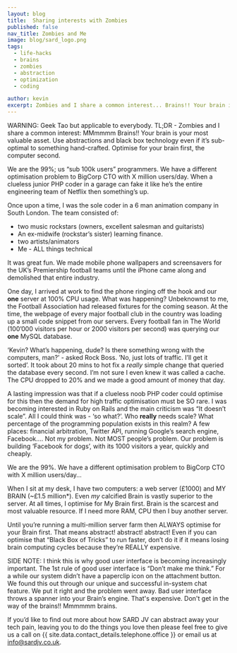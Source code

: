 ```yaml
---
layout: blog
title:  Sharing interests with Zombies
published: false
nav_title: Zombies and Me
image: blog/sard_logo.png
tags:
  - life-hacks
  - brains
  - zombies
  - abstraction
  - optimization
  - coding

author: kevin
excerpt: Zombies and I share a common interest... Brains!! Your brain is your most valuable asset. In this blog post I discuss why we should use abstractions and black box technology even if it’s sub-optimal. Optimise for your brain first, the computer second. Will power is limited so leave your brain resting or working on the things that really matter.
---
```


WARNING: Geek Tao but applicable to everybody.
TL;DR - Zombies and I share a common interest: MMmmmm Brains!! Your brain is your most valuable asset. Use abstractions and black box technology even if it’s sub-optimal to something hand-crafted. Optimise for your brain first, the computer second.

We are the 99%; us “sub 100k users” programmers. We have a different optimisation problem to BigCorp CTO with X million users/day. When a clueless junior PHP coder in a garage can fake it like he’s the entire engineering team of Netflix then something’s up.

Once upon a time, I was the sole coder in a 6 man animation company in South London. The team consisted of:

* two music rockstars (owners, excellent salesman and guitarists)
* An ex-midwife (rockstar’s sister) learning finance.
* two artists/animators
* Me - ALL things technical

It was great fun. We made mobile phone wallpapers and screensavers for the UK’s Premiership football teams until the iPhone came along and demolished that entire industry.

One day, I arrived at work to find the phone ringing off the hook and our **one** server at 100% CPU usage. What was happening? Unbeknownst to me, the Football Association had released fixtures for the coming season. At the time, the webpage of every major football club in the country was loading up a small code snippet from our servers. Every football fan in The World (100’000 visitors per hour or 2000 visitors per second) was querying our **one** MySQL database.

‘Kevin? What’s happening, dude? Is there something wrong with the computers, man?’ - asked Rock Boss. ’No, just lots of traffic. I’ll get it sorted’. It took about 20 mins to hot fix a *really* simple change that queried the database every second. I’m not sure I even knew it was called a cache. The CPU dropped to 20% and we made a good amount of money that day.

A lasting impression was that if a clueless noob PHP coder could optimise for this then the demand for high traffic optimisation must be SO rare. I was becoming interested in Ruby on Rails and the main criticism was “It doesn’t scale”. All I could think was - ‘so what?’. Who **really** needs scale? What percentage of the programming population exists in this realm? A few places: financial arbitration, Twitter API, running Google’s search engine, Facebook…. Not my problem. Not MOST people’s problem. Our problem is building ‘Facebook for dogs’, with its 1000 visitors a year, quickly and cheaply.

We are the 99%. We have a different optimisation problem to BigCorp CTO with X million users/day…

When I sit at my desk, I have two computers: a web server (£1000) and MY BRAIN (~£1.5 million*). Even *my* calcified Brain is vastly superior to the server. At all times, I optimise for My Brain first. Brain is the scarcest and most valuable resource. If I need more RAM, CPU then I buy another server.

Until you’re running a multi-million server farm then ALWAYS optimise for your Brain first. That means abstract! abstract! abstract! Even if you can optimise that “Black Box of Tricks” to run faster, don’t do it if it means losing brain computing cycles because they’re REALLY expensive.

SIDE NOTE: I think this is why good user interface is becoming increasingly important. The 1st rule of good user interface is “Don’t make me think.” For a while our system didn’t have a paperclip icon on the attachment button. We found this out through our unique and successful in-system chat feature. We put it right and the problem went away. Bad user interface throws a spanner into your Brain’s engine. That's expensive. Don't get in the way of the brains!! Mmmmmm brains.

If you’d like to find out more about how SARD JV can abstract away your tech pain, leaving you to do the things you love then please feel free to give us a call on {{ site.data.contact_details.telephone.office }} or email us at <info@sardjv.co.uk>.

